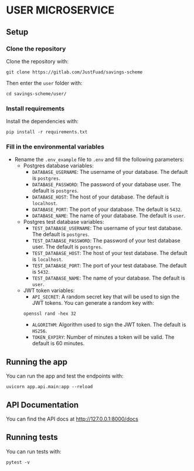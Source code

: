 # USER MICROSERVICE
## Setup
### Clone the repository
Clone the repository with:
```
git clone https://gitlab.com/JustFuad/savings-scheme
```
Then enter the `user` folder with:
```
cd savings-scheme/user/
```
### Install requirements
Install the dependencies with:
```
pip install -r requirements.txt
```
### Fill in the environmental variables
- Rename the `.env_example` file to `.env` and fill the following parameters:
    - Postgres database variables:
        - `DATABASE_USERNAME`: The username of your database. The default is `postgres`.
        - `DATABASE_PASSWORD`: The password of your database user. The default is `postgres`.
        - `DATABASE_HOST`: The host of your database. The default is `localhost`.
        - `DATABASE_PORT`: The port of your database. The default is `5432`.
        - `DATABASE_NAME`: The name of your database. The default is `user`.
    - Postgres test database variables:
        - `TEST_DATABASE_USERNAME`: The username of your test database. The default is `postgres`.
        - `TEST_DATABASE_PASSWORD`: The password of your test database user. The default is `postgres`.
        - `TEST_DATABASE_HOST`: The host of your test database. The default is `localhost`.
        - `TEST_DATABASE_PORT`: The port of your test database. The default is `5432`.
        - `TEST_DATABASE_NAME`: The name of your database. The default is `user`.
    - JWT token variables:
        - `API_SECRET`: A random secret key that will be used to sign the JWT tokens. You can generate a random key with:
        ```
        openssl rand -hex 32
        ```
        - `ALGORITHM`: Algorithm used to sign the JWT token. The default is `HS256`.
        - `TOKEN_EXPIRY`: Number of minutes a token will be valid. The default is 60 minutes.
## Running the app
You can run the app and test the endpoints with:
```
uvicorn app.api.main:app --reload
```
## API Documentation
You can find the API docs at http://127.0.0.1:8000/docs
## Running tests
You can run tests with:
```
pytest -v
```